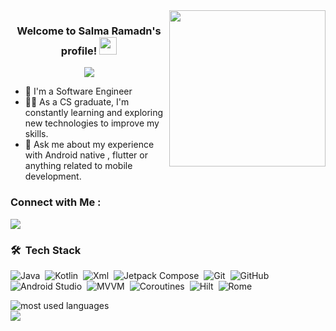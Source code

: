 
<img width="250" align="right" src="https://c.tenor.com/_DOBjnGspYAAAAAM/code-coding.gif">

<h3 align="center">
  Welcome to Salma Ramadn's profile!
  <img src="https://media.giphy.com/media/hvRJCLFzcasrR4ia7z/giphy.gif" width="28">
</h3>

<!-- Typing SVG by DenverCoder1 - https://github.com/DenverCoder1/readme-typing-svg -->
<p align="center">
  <a href="https://github.com/DenverCoder1/readme-typing-svg"><img src="https://readme-typing-svg.herokuapp.com/?lines=Mobile%20%20developer;Always%20learning%20new%20things&font=Fira%20Code&center=true&width=440&height=45&color=f75c7e&vCenter=true&size=22"></a>
</p> 

- 🏢 I'm a Software Engineer 
- 👨‍💻 As a CS graduate, I'm constantly learning and exploring new technologies to improve my skills.
- 💬 Ask me about my experience with Android native , flutter or anything related to mobile development.


### Connect with Me :

<a href="https://www.linkedin.com/in/salma-ramadan-8ab535214/" target="_blank"><img src="https://img.shields.io/badge/Salma%20Ramadn-0077B5?style=for-the-badge&logo=Linkedin&logoColor=white"/></a>

### 🛠 &nbsp;Tech Stack
![Java](https://img.shields.io/badge/-Java-05122A?style=flat&logo=ـJava)&nbsp;
![Kotlin](https://img.shields.io/badge/-Kotlin-05122A?style=flat&logo=Kotlin)&nbsp;
![Xml](https://img.shields.io/badge/-Xml-05122A?style=flat&logo=Xml)&nbsp;
![Jetpack Compose](https://img.shields.io/badge/-Jetpack%20Compose-05122A?style=flat&logo=JetpackCompose)&nbsp;
![Git](https://img.shields.io/badge/-Git-05122A?style=flat&logo=git)&nbsp;
![GitHub](https://img.shields.io/badge/-GitHub-05122A?style=flat&logo=github)&nbsp;
![Android Studio](https://img.shields.io/badge/-Android%20Studio-05122A?style=flat&logo=Android)&nbsp;
![MVVM](https://img.shields.io/badge/-MVVM-05122A?style=flat&logo=MVVM)&nbsp;
![Coroutines](https://img.shields.io/badge/-Coroutines-05122A?style=flat&logo=Coroutines)&nbsp;
![Hilt](https://img.shields.io/badge/-Hilt-05122A?style=flat&logo=Hilt)&nbsp;
![Rome](https://img.shields.io/badge/-Room-05122A?style=flat&logo=Room)&nbsp;






<img align="left" src="https://github-readme-stats.vercel.app/api/top-langs?username=salmaramadan&show_icons=true&locale=en&layout=compact&theme=radical" alt="most used languages" />
<br>
<a href="https://komarev.com/ghpvc/?username=salmaramadan&style=for-the-badge">
    <img src="https://komarev.com/ghpvc/?username=salmaramadan&style=for-the-badge">
</a>
